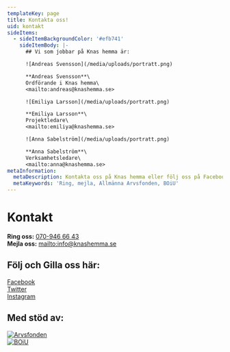 ```yaml
---
templateKey: page
title: Kontakta oss!
uid: kontakt
sideItems:
  - sideItemBackgroundColor: '#efb741'
    sideItemBody: |-
      ## Vi som jobbar på Knas hemma är:

      ![Andreas Svensson](/media/uploads/portratt.png)

      **Andreas Svensson**\
      Ordförande i Knas hemma\
      <mailto:andreas@knashemma.se>

      ![Emiliya Larsson](/media/uploads/portratt.png)

      **Emiliya Larsson**\
      Projektledare\
      <mailto:emiliya@knashemma.se>

      ![Anna Sabelström](/media/uploads/portratt.png)

      **Anna Sabelström**\
      Verksamhetsledare\
      <mailto:anna@knashemma.se>
metaInformation:
  metaDescription: Kontakta oss på Knas hemma eller följ oss på Facebook eller Instagram.
  metaKeywords: 'Ring, mejla, Allmänna Arvsfonden, BOiU'
---
```

# Kontakt

**Ring oss:** [070-946 66 43](tel:+0709466643)\
**Mejla oss:** <mailto:info@knashemma.se>

## Följ och Gilla oss här:

[Facebook](https://www.facebook.com/knashemma)\
[Twitter](https://www.twitter.com/knashemma)\
[Instagram](https://www.instagram.com/knashemma)

## Med stöd av:

<div class='small-logo'>
<a href='https://www.arvsfonden.se/'>
<img src='/uploads/arvsfonden-logotyp-rgb-svart.png' alt='Arvsfonden'/>
</a>
</div>
<div class='small-logo'>
<a href='https://boiu.se/'>
<img src='/uploads/boiu-logo.png' alt='BOiU'/>
</a>
</div>
